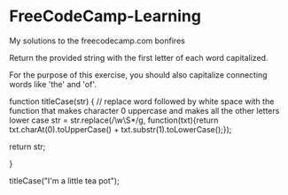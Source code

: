 # FreeCodeCamp-Learning
My solutions to the freecodecamp.com bonfires

Return the provided string with the first letter of each word capitalized.

For the purpose of this exercise, you should also capitalize connecting words like 'the' and 'of'.

function titleCase(str) {
  // replace word followed by white space with the function that makes character 0 uppercase and makes all the other letters lower case
str = str.replace(/\w\S*/g, function(txt){return txt.charAt(0).toUpperCase() + txt.substr(1).toLowerCase();});
  
  return str;
  
}

titleCase("I'm a little tea pot");
